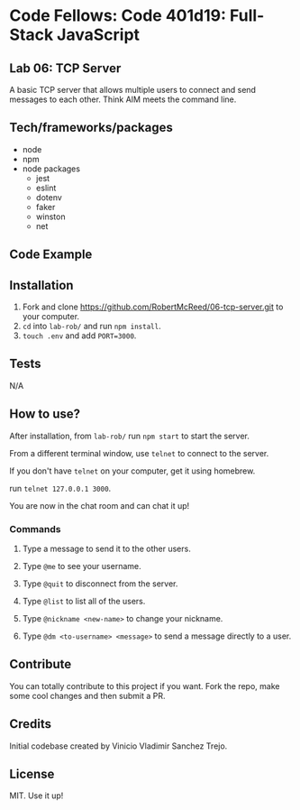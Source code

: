 # Code Fellows: Code 401d19: Full-Stack JavaScript

## Lab 06: TCP Server
A basic TCP server that allows multiple users to connect and send messages to each other. Think AIM meets the command line.

## Tech/frameworks/packages

- node 
- npm
- node packages
  - jest
  - eslint
  - dotenv
  - faker
  - winston
  - net

## Code Example

## Installation

1. Fork and clone https://github.com/RobertMcReed/06-tcp-server.git to your computer.
1. `cd` into `lab-rob/` and run `npm install`.
1. `touch .env` and add `PORT=3000`.

## Tests

N/A

## How to use?

After installation, from `lab-rob/` run `npm start` to start the server. 

From a different terminal window, use `telnet` to connect to the server. 

If you don't have `telnet` on your computer, get it using homebrew.

run `telnet 127.0.0.1 3000`.

You are now in the chat room and can chat it up!

### Commands

1. Type a message to send it to the other users.

1. Type `@me` to see your username.

1. Type `@quit` to disconnect from the server.

1. Type `@list` to list all of the users.

1. Type `@nickname <new-name>` to change your nickname.

1. Type `@dm <to-username> <message>` to send a message directly to a user.

## Contribute

You can totally contribute to this project if you want. Fork the repo, make some cool changes and then submit a PR.

## Credits

Initial codebase created by Vinicio Vladimir Sanchez Trejo.

## License

MIT. Use it up!